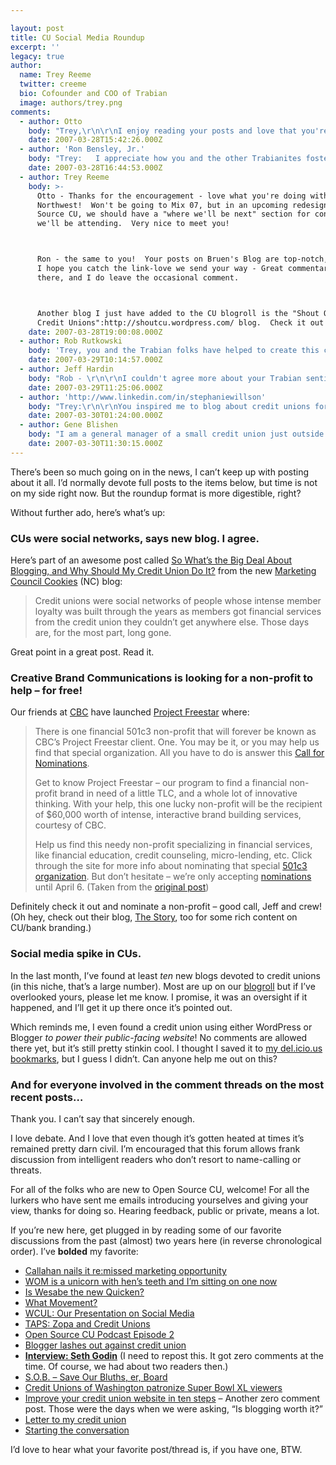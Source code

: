 ```yaml
---

layout: post
title: CU Social Media Roundup
excerpt: ''
legacy: true
author:
  name: Trey Reeme
  twitter: creeme
  bio: Cofounder and COO of Trabian
  image: authors/trey.png
comments:
  - author: Otto
    body: "Trey,\r\n\r\nI enjoy reading your posts and love that you're projecting a great social media outlook to the CU movement.\r\n\r\nI work iTech Northwest, a CUSO of Northwest Community Credit Union.  I have my personal blog, which covers a little bit of what I'm working on, personal things, and sometimes useful c# code snippets.\r\n\r\nKeep up the good work and let me know if you're going to Mix 07, I'd love to meet in person.\r\n\r\nOtto"
    date: 2007-03-28T15:42:26.000Z
  - author: 'Ron Bensley, Jr.'
    body: "Trey:   I appreciate how you and the other Trabianites foster civility in blogging.  The blogosphere is emerging as a key marketplace of ideas, with different characteristics from USENET newsgroups and early online message boards. \r\n\r\nMy fiance / sounding board, Sandra, has been a major inspiration for me in writing about credit unions."
    date: 2007-03-28T16:44:53.000Z
  - author: Trey Reeme
    body: >-
      Otto - Thanks for the encouragement - love what you're doing with iTech
      Northwest!  Won't be going to Mix 07, but in an upcoming redesign of Open
      Source CU, we should have a "where we'll be next" section for conferences
      we'll be attending.  Very nice to meet you!



      Ron - the same to you!  Your posts on Bruen's Blog are top-notch, and
      I hope you catch the link-love we send your way - Great commentary always
      there, and I do leave the occasional comment.



      Another blog I just have added to the CU blogroll is the "Shout Out to
      Credit Unions":http://shoutcu.wordpress.com/ blog.  Check it out!
    date: 2007-03-28T19:00:08.000Z
  - author: Rob Rutkowski
    body: 'Trey, you and the Trabian folks have helped to create this credit union new media renaissance.  Your blog inspired me to take the CU blogging plunge.  Keep up the good work.  I’m impressed with all those who would take up the blogging mantel, as you well know the time commitment is not insignificant.'
    date: 2007-03-29T10:14:57.000Z
  - author: Jeff Hardin
    body: "Rob - \r\n\r\nI couldn't agree more about your Trabian sentiments! They really provided us with a lot of advice and encouragement here in NC as we got started at the beginning of 2007. \r\n\r\nBlogging is just beginning to catch on with CUs, and it seems like such a natural fit. CUs are open, democratic institutions ... as are blogs.  \r\n\r\nIt will be fun to watch as more and more CUs \"get it\" and start using blogs to extend their message/brand reach! "
    date: 2007-03-29T11:25:06.000Z
  - author: 'http://www.linkedin.com/in/stephaniewillson'
    body: "Trey:\r\n\r\nYou inspired me to blog about credit unions for my social networking class.  Your work was also very professional and I sighted you in a paper I wrote about credit unions for another class (I still owe you a copy).  I enjoy reading your articles and like your writing style.  I look forward to reading future posts by you."
    date: 2007-03-30T01:24:00.000Z
  - author: Gene Blishen
    body: "I am a general manager of a small credit union just outside of Vancouver B.C. We live among the giants (Vancity, Coast Capital, Envision, Prospera). We are small but nimble and have a purposeful strategy - Serve the member - www.mtlehman.com \n\nI have been writing a blog now for over two years www.tinfoiling.wordpress.com It sometimes touches on the credit union, sometimes just reflections of the day. \n\nI do have problems with corporate blogs though. They tend to spout the company line. As Punk Marketing put it - brand guardians. \n\nDidn't know about you until a comment was made on Darren Barefoot's blog entry. Interesting that our credit union has helped sponsor NorthernVoice for the last 2 years, a conference on blogging. Darren has been instrumental in helping with that. Anyway enough for now. I'll will be watching!\n"
    date: 2007-03-30T11:30:15.000Z
---
```


<p>There&#8217;s been so much going on in the news, I can&#8217;t keep up with posting about it all.  I&#8217;d normally devote full posts to the items below, but time is not on my side right now.  But the roundup format is more digestible, right?</p>
<p>Without further ado, here&#8217;s what&#8217;s up:</p>
<h3>CUs were social networks, says new blog.  I agree.</h3>
<p>Here&#8217;s part of an awesome post called <a href="http://marketingcouncil.blogspot.com/2007/03/so-whats-big-deal-about-blogging-and.html">So What&#8217;s the Big Deal About Blogging, and Why Should My Credit Union Do It?</a> from the new <a href="http://marketingcouncil.blogspot.com/">Marketing Council Cookies</a> (NC) blog:</p>
<blockquote>
<p>Credit unions were social networks of people whose intense member loyalty was built through the years as members got financial services from the credit union they couldn&#8217;t get anywhere else. Those days are, for the most part, long gone.</p>
</blockquote>
<p>Great point in a great post.  Read it.</p>
<h3>Creative Brand Communications is looking for a non-profit to help &#8211; for free!</h3>
<p>Our friends at <a href="http://www.creative-brand.com"><span class="caps">CBC</span></a> have launched <a href="http://www.creative-brand.com/freestar/homepage-index.php">Project Freestar</a> where:</p>
<blockquote><p>There is one financial 501c3 non-profit that will forever be known as <span class="caps">CBC</span>&#8217;s Project Freestar client. One. You may be it, or you may help us find that special organization. All you have to do is answer this <a href="http://creative-brand.com/freestar/about-the-program/nominations/">Call for Nominations</a>.</p><p>Get to know Project Freestar &#8211; our program to find a financial non-profit brand in need of a little <span class="caps">TLC</span>, and a whole lot of innovative thinking. With your help, this one lucky non-profit will be the recipient of $60,000 worth of intense, interactive brand building services, courtesy of <span class="caps">CBC</span>.</p><p>Help us find this needy non-profit specializing in financial services, like financial education, credit counseling, micro-lending, etc. Click through the site for more info about nominating that special <a href="http://creative-brand.com/freestar/find-a-nominee/">501c3 organization</a>. But don&#8217;t hesitate &#8211; we&#8217;re only accepting <a href="http://creative-brand.com/freestar/about-the-program/nominations/">nominations</a> until April 6.  (Taken from the <a href="http://creative-brand.com/freestar/2007/03/14/welcome-to-project-freestar/">original post</a>)</p></blockquote>
<p>Definitely check it out and nominate a non-profit &#8211; good call, Jeff and crew!  (Oh hey, check out their blog, <a href="http://thestory.creative-brand.com/">The Story</a>, too for some rich content on CU/bank branding.)</p>
<h3>Social media spike in CUs.</h3>
<p>In the last month, I&#8217;ve found at least <em>ten</em> new blogs devoted to credit unions (in this niche, that&#8217;s a large number).  Most are up on our <a href="http://www.opensourcecu.com/pages/blogroll">blogroll</a> but if I&#8217;ve overlooked yours, please let me know.  I promise, it was an oversight if it happened, and I&#8217;ll get it up there once it&#8217;s pointed out.</p>
<p>Which reminds me, I even found a credit union using either WordPress or Blogger <em>to power their public-facing website</em>!  No comments are allowed there yet, but it&#8217;s still pretty stinkin cool.  I thought I saved it to <a href="http://del.icio.us/creeme">my del.icio.us bookmarks</a>, but I guess I didn&#8217;t.  Can anyone help me out on this?</p>
<h3>And for everyone involved in the comment threads on the most recent posts&#8230;</h3>
<p>Thank you.  I can&#8217;t say that sincerely enough.</p>
<p>I love debate.  And I love that even though it&#8217;s gotten heated at times it&#8217;s remained pretty darn civil.  I&#8217;m encouraged that this forum allows frank discussion from intelligent readers who don&#8217;t resort to name-calling or threats.</p>
<p>For all of the folks who are new to Open Source CU, welcome!  For all the lurkers who have sent me emails introducing yourselves and giving your view, thanks for doing so.  Hearing feedback, public or private, means a lot.</p>
<p>If you&#8217;re new here, get plugged in by reading some of our favorite discussions from the past (almost) two years here (in reverse chronological order).  I&#8217;ve <strong>bolded</strong> my favorite:</p>
<ul>
<li><a href="http://opensourcecu.com/articles/2007/01/23/callahan-nails-it-re-missed-marketing-opportunity">Callahan nails it re:missed marketing opportunity</a></li>
<li><a href="http://opensourcecu.com/articles/2006/12/19/wom-is-a-unicorn-with-hen%E2%80%99s-teeth-and-i%E2%80%99m-sitting-on-one-now"><span class="caps">WOM</span> is a unicorn with hen&#8217;s teeth and I&#8217;m sitting on one now</a></li>
<li><a href="http://opensourcecu.com/articles/2006/11/22/is-wesabe-the-new-quicken">Is Wesabe the new Quicken?</a></li>
<li><a href="http://opensourcecu.com/articles/2006/10/04/what-movement">What Movement?</a></li>
<li><a href="http://opensourcecu.com/articles/2006/09/19/wcul-our-presentation-on-social-media" title="Video"><span class="caps">WCUL</span>: Our Presentation on Social Media</a></li>
<li><a href="http://opensourcecu.com/articles/2006/09/13/taps-zopa-and-credit-unions"><span class="caps">TAPS</span>: Zopa and Credit Unions</a></li>
<li><a href="http://opensourcecu.com/articles/2006/08/22/open-source-cu-podcast-issue-2">Open Source CU Podcast Episode 2</a></li>
<li><a href="http://opensourcecu.com/articles/2006/08/13/blogger-lashes-out-against-credit-union">Blogger lashes out against credit union</a></li>
<li><a href="http://opensourcecu.com/articles/2006/05/26/interview-seth-godin"><strong>Interview: Seth Godin</strong></a> (I need to repost this.  It got zero comments at the time.  Of course, we had about two readers then.)</li>
<li><a href="http://opensourcecu.com/articles/2006/05/05/s-o-b-save-our-bluths-er-board">S.O.B. &#8211; Save Our Bluths, er, Board</a></li>
<li><a href="http://opensourcecu.com/articles/2006/02/16/credit-unions-of-washington-patronize-super-bowl-xl-viewers">Credit Unions of Washington patronize Super Bowl XL viewers</a></li>
<li><a href="http://opensourcecu.com/articles/2006/01/16/improve-your-credit-union-website-in-10-steps">Improve your credit union website in ten steps</a> &#8211; Another zero comment post.  Those were the days when we were asking, &#8220;Is blogging worth it?&#8221; </li>
<li><a href="http://opensourcecu.com/articles/2005/08/31/letter-to-my-credit-union">Letter to my credit union</a></li>
<li><a href="http://opensourcecu.com/articles/2005/06/13/starting-the-conversation">Starting the conversation</a></li>
</ul>
<p>I&#8217;d love to hear what your favorite post/thread is, if you have one, <span class="caps">BTW</span>.</p>